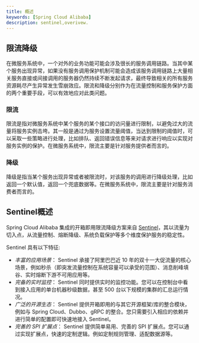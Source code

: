 ```yaml
---
title: 概述
keywords: [Spring Cloud Alibaba]
description: sentinel,overivew.
---
```


## 限流降级
在微服务系统中，一个对外的业务功能可能会涉及很长的服务调用链路。当其中某个服务出现异常，如果没有服务调用保护机制可能会造成该服务调用链路上大量相关服务直接或间接调用的服务器仍然持续不断发起请求，最终导致相关的所有服务资源耗尽产生异常发生雪崩效应。限流和降级分别作为在流量控制和服务保护方面的两个重要手段，可以有效地应对此类问题。

### 限流
限流是指对微服务系统中某个服务的某个接口的访问量进行限制，以避免过大的流量将服务实例击垮。其一般是通过为服务设置流量阈值，当达到限制的阈值时，可以采取一些策略进行处理，比如排队、返回错误信息等来对请求进行响应以实现对服务实例的保护。在微服务系统中，限流主要是针对服务提供者而言的。


### 降级
降级是指当某个服务出现异常或者被限流时，对该服务的调用进行降级处理，比如返回一个默认值，返回一个兜底数据等。在微服务系统中，限流主要是针对服务消费者而言的。


## Sentinel概述
Spring Cloud Alibaba 集成的开箱即用限流降级方案来自 [Sentinel](https://github.com/alibaba/Sentinel)，其以流量为切入点，从流量控制、熔断降级、系统负载保护等多个维度保护服务的稳定性。

Sentinel 具有以下特征:

* *丰富的应用场景*： Sentinel 承接了阿里巴巴近 10 年的双十一大促流量的核心场景，例如秒杀（即突发流量控制在系统容量可以承受的范围）、消息削峰填谷、实时熔断下游不可用应用等。
* *完备的实时监控*： Sentinel 同时提供实时的监控功能。您可以在控制台中看到接入应用的单台机器秒级数据，甚至 500 台以下规模的集群的汇总运行情况。
* *广泛的开源生态*： Sentinel 提供开箱即用的与其它开源框架/库的整合模块，例如与 Spring Cloud、Dubbo、gRPC 的整合。您只需要引入相应的依赖并进行简单的配置即可快速地接入 Sentinel。
* *完善的 SPI 扩展点*： Sentinel 提供简单易用、完善的 SPI 扩展点。您可以通过实现扩展点，快速的定制逻辑。例如定制规则管理、适配数据源等。